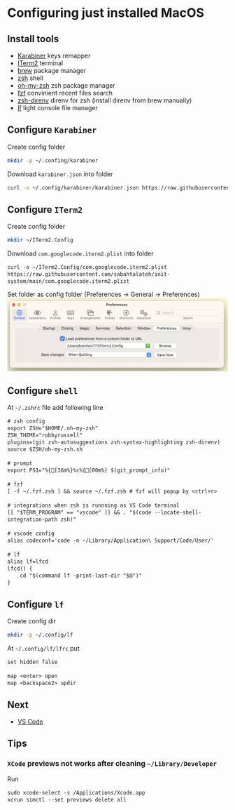# Configuring just installed MacOS

## Install tools
- [Karabiner](https://karabiner-elements.pqrs.org) keys remapper
- [ITerm2](https://iterm2.com) terminal
- [brew](https://brew.sh) package manager
- [zsh](https://github.com/ohmyzsh/ohmyzsh/wiki/Installing-ZSH#macos) shell
- [oh-my-zsh](https://ohmyz.sh/#install) zsh package manager
- [fzf](https://github.com/junegunn/fzf#using-git) convinient recent files search
- [zsh-direnv](https://github.com/ptavares/zsh-direnv) direnv for zsh (install direnv from brew manually)
- [lf](https://github.com/gokcehan/lf) light console file manager

## Configure `Karabiner`
Create config folder
```bash
mkdir -p ~/.confing/karabiner
```

Download `karabiner.json` into folder
```bash
curl -o ~/.config/karabiner/karabiner.json https://raw.githubusercontent.com/sabahtalateh/init-system/main/karabiner.json
```

## Configure `ITerm2`
Create config folder
```bash
mkdir ~/ITerm2.Config
```

Download `com.googlecode.iterm2.plist` into folder
```
curl -o ~/ITerm2.Config/com.googlecode.iterm2.plist https://raw.githubusercontent.com/sabahtalateh/init-system/main/com.googlecode.iterm2.plist
```

Set folder as config folder (Preferences -> General -> Preferences)
![Alt text](image.png)

## Configure `shell`
At `~/.zshrc` file add following line

```
# zsh config
export ZSH="$HOME/.oh-my-zsh"
ZSH_THEME="robbyrussell"
plugins=(git zsh-autosuggestions zsh-syntax-highlighting zsh-direnv) 
source $ZSH/oh-my-zsh.sh

# prompt
export PS1="%{[36m%}%c%{[00m%} $(git_prompt_info)"

# fzf
[ -f ~/.fzf.zsh ] && source ~/.fzf.zsh # fzf will popup by <ctrl+r>

# integrations when zsh is runnning as VS Code terminal
[[ "$TERM_PROGRAM" == "vscode" ]] && . "$(code --locate-shell-integration-path zsh)"

# vscode config
alias codeconf='code -n ~/Library/Application\ Support/Code/User/'

# lf
alias lf=lfcd
lfcd() {
    cd "$(command lf -print-last-dir "$@")"
}
```

## Configure `lf`

Create config dir

```bash
mkdir -p ~/.config/lf
```

At `~/.config/lf/lfrc` put

```
set hidden false

map <enter> open
map <backspace2> updir
```

## Next
- [VS Code](https://github.com/sabahtalateh/vscode-settings)

## Tips
### `XCode` previews not works after cleaning `~/Library/Developer`
Run 
```
sudo xcode-select -s /Applications/Xcode.app
xcrun simctl --set previews delete all
```
